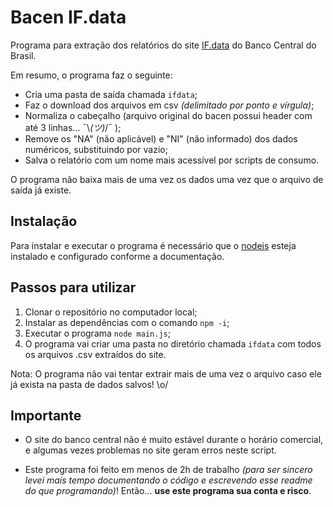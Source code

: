 # Bacen IF.data

Programa para extração dos relatórios do site [IF.data](https://www3.bcb.gov.br/ifdata/index.html) do Banco Central do Brasil. 

Em resumo, o programa faz o seguinte:
* Cria uma pasta de saída chamada `ifdata`;
* Faz o download dos arquivos em csv *(delimitado por ponto e vírgula)*;
* Normaliza o cabeçalho (arquivo original do bacen possui header com até 3 linhas... ¯\\_(ツ)_/¯ );
* Remove os "NA" (não aplicável) e "NI" (não informado) dos dados numéricos, substituindo por vazio;
* Salva o relatório com um nome mais acessível por scripts de consumo.

O programa não baixa mais de uma vez os dados uma vez que o arquivo de saída já existe.

## Instalação

Para instalar e executar o programa é necessário que o [nodejs](https://nodejs.org) esteja instalado e configurado conforme a documentação.

## Passos para utilizar

1. Clonar o repositório no computador local;
2. Instalar as dependências com o comando `npm -i`;
3. Executar o programa `node main.js`;
4. O programa vai criar uma pasta no diretório chamada `ifdata` com todos os arquivos .csv extraídos do site.

Nota: O programa não vai tentar extrair mais de uma vez o arquivo caso ele já exista na pasta de dados salvos! \o/

## Importante

* O site do banco central não é muito estável durante o horário comercial, e algumas vezes problemas no site geram erros neste script.

* Este programa foi feito em menos de 2h de trabalho *(para ser sincero levei mais tempo documentando o código e escrevendo esse readme do que programando)*! Então... **use este programa sua conta e risco**.
